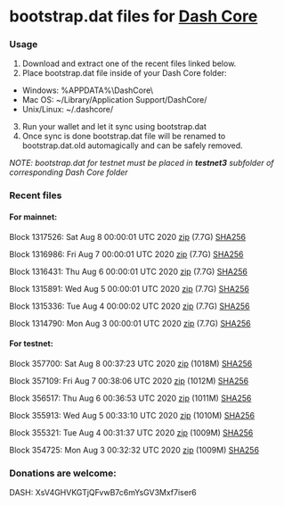 # bootstrap.dat files for [Dash Core](https://github.com/dashpay/dash)

### Usage

1. Download and extract one of the recent files linked below.
2. Place bootstrap.dat file inside of your Dash Core folder:
 - Windows: %APPDATA%\DashCore\
 - Mac OS: ~/Library/Application Support/DashCore/
 - Unix/Linux: ~/.dashcore/
3. Run your wallet and let it sync using bootstrap.dat
4. Once sync is done bootstrap.dat file will be renamed to bootstrap.dat.old automagically and can be safely removed.

_NOTE: bootstrap.dat for testnet must be placed in **testnet3** subfolder of corresponding Dash Core folder_

### Recent files

#### For mainnet:

Block 1317526: Sat Aug  8 00:00:01 UTC 2020 [zip](https://dash-bootstrap.ams3.digitaloceanspaces.com/mainnet/2020-08-08/bootstrap.dat.zip) (7.7G) [SHA256](https://dash-bootstrap.ams3.digitaloceanspaces.com/mainnet/2020-08-08/sha256.txt)

Block 1316986: Fri Aug  7 00:00:01 UTC 2020 [zip](https://dash-bootstrap.ams3.digitaloceanspaces.com/mainnet/2020-08-07/bootstrap.dat.zip) (7.7G) [SHA256](https://dash-bootstrap.ams3.digitaloceanspaces.com/mainnet/2020-08-07/sha256.txt)

Block 1316431: Thu Aug  6 00:00:01 UTC 2020 [zip](https://dash-bootstrap.ams3.digitaloceanspaces.com/mainnet/2020-08-06/bootstrap.dat.zip) (7.7G) [SHA256](https://dash-bootstrap.ams3.digitaloceanspaces.com/mainnet/2020-08-06/sha256.txt)

Block 1315891: Wed Aug  5 00:00:01 UTC 2020 [zip](https://dash-bootstrap.ams3.digitaloceanspaces.com/mainnet/2020-08-05/bootstrap.dat.zip) (7.7G) [SHA256](https://dash-bootstrap.ams3.digitaloceanspaces.com/mainnet/2020-08-05/sha256.txt)

Block 1315336: Tue Aug  4 00:00:02 UTC 2020 [zip](https://dash-bootstrap.ams3.digitaloceanspaces.com/mainnet/2020-08-04/bootstrap.dat.zip) (7.7G) [SHA256](https://dash-bootstrap.ams3.digitaloceanspaces.com/mainnet/2020-08-04/sha256.txt)

Block 1314790: Mon Aug  3 00:00:01 UTC 2020 [zip](https://dash-bootstrap.ams3.digitaloceanspaces.com/mainnet/2020-08-03/bootstrap.dat.zip) (7.7G) [SHA256](https://dash-bootstrap.ams3.digitaloceanspaces.com/mainnet/2020-08-03/sha256.txt)


#### For testnet:

Block 357700: Sat Aug  8 00:37:23 UTC 2020 [zip](https://dash-bootstrap.ams3.digitaloceanspaces.com/testnet/2020-08-08/bootstrap.dat.zip) (1018M) [SHA256](https://dash-bootstrap.ams3.digitaloceanspaces.com/testnet/2020-08-08/sha256.txt)

Block 357109: Fri Aug  7 00:38:06 UTC 2020 [zip](https://dash-bootstrap.ams3.digitaloceanspaces.com/testnet/2020-08-07/bootstrap.dat.zip) (1012M) [SHA256](https://dash-bootstrap.ams3.digitaloceanspaces.com/testnet/2020-08-07/sha256.txt)

Block 356517: Thu Aug  6 00:36:53 UTC 2020 [zip](https://dash-bootstrap.ams3.digitaloceanspaces.com/testnet/2020-08-06/bootstrap.dat.zip) (1011M) [SHA256](https://dash-bootstrap.ams3.digitaloceanspaces.com/testnet/2020-08-06/sha256.txt)

Block 355913: Wed Aug  5 00:33:10 UTC 2020 [zip](https://dash-bootstrap.ams3.digitaloceanspaces.com/testnet/2020-08-05/bootstrap.dat.zip) (1010M) [SHA256](https://dash-bootstrap.ams3.digitaloceanspaces.com/testnet/2020-08-05/sha256.txt)

Block 355321: Tue Aug  4 00:31:37 UTC 2020 [zip](https://dash-bootstrap.ams3.digitaloceanspaces.com/testnet/2020-08-04/bootstrap.dat.zip) (1009M) [SHA256](https://dash-bootstrap.ams3.digitaloceanspaces.com/testnet/2020-08-04/sha256.txt)

Block 354725: Mon Aug  3 00:32:32 UTC 2020 [zip](https://dash-bootstrap.ams3.digitaloceanspaces.com/testnet/2020-08-03/bootstrap.dat.zip) (1009M) [SHA256](https://dash-bootstrap.ams3.digitaloceanspaces.com/testnet/2020-08-03/sha256.txt)


### Donations are welcome:

DASH: XsV4GHVKGTjQFvwB7c6mYsGV3Mxf7iser6
